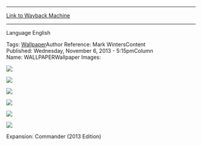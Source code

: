 
---
[Link to Wayback Machine](https://web.archive.org/web/20160109125320/http://magic.wizards.com/en/articles/wallpapers/nekusar-mindrazer)

[_metadata_:generator]:- "Drupal 7 (http://drupal.org)"
[_metadata_:node]:- "253286"
[_metadata_:source]:- "article"
[_metadata_:title]:- "Nekusar, the Mindrazer"
[_metadata_:wayback_capture_timestamp]:- "2016-01-09 12:53:20"
[_metadata_:wayback_raw_url]:- "https://web.archive.org/web/20160109125320id_/http://magic.wizards.com/en/articles/wallpapers/nekusar-mindrazer"
[_metadata_:wayback_url]:- "http://magic.wizards.com/en/articles/wallpapers/nekusar-mindrazer"
---






Language 
 English

Tags: [Wallpaper](/en/tags/wallpaper-0)Author Reference: Mark WintersContent Published: Wednesday, November 6, 2013 - 5:15pmColumn Name: WALLPAPERWallpaper Images: 

[![](http://magic.wizards.com/sites/mtg/files/styles/large/public/images/wallpaper/NekusartheMindrazer_2560x1600_Wallpaper.jpg?itok=nhs1T2Py)](http://magic.wizards.com/sites/mtg/files/images/wallpaper/NekusartheMindrazer_2560x1600_Wallpaper.jpg) 



[![](http://magic.wizards.com/sites/mtg/files/styles/large/public/images/wallpaper/NekusartheMindrazer_1920x1080_Wallpaper.jpg?itok=Tmq4zAI0)](http://magic.wizards.com/sites/mtg/files/images/wallpaper/NekusartheMindrazer_1920x1080_Wallpaper.jpg) 



[![](http://magic.wizards.com/sites/mtg/files/styles/large/public/images/wallpaper/NekusartheMindrazer_1280x960_Wallpaper.jpg?itok=WSy3AYVO)](http://magic.wizards.com/sites/mtg/files/images/wallpaper/NekusartheMindrazer_1280x960_Wallpaper.jpg) 



[![](http://magic.wizards.com/sites/mtg/files/styles/large/public/images/wallpaper/NekusartheMindrazer_iPhone_Wallpaper.jpg?itok=yUsClcxP)](http://magic.wizards.com/sites/mtg/files/images/wallpaper/NekusartheMindrazer_iPhone_Wallpaper.jpg) 



[![](http://magic.wizards.com/sites/mtg/files/styles/large/public/images/wallpaper/NekusartheMindrazer_iPad_Wallpaper.jpg?itok=tCWwt9NC)](http://magic.wizards.com/sites/mtg/files/images/wallpaper/NekusartheMindrazer_iPad_Wallpaper.jpg) 



[![](http://magic.wizards.com/sites/mtg/files/styles/large/public/images/wallpaper/NekusartheMindrazer_Facebook_Wallpaper.jpg?itok=Ccj9HQCO)](http://magic.wizards.com/sites/mtg/files/images/wallpaper/NekusartheMindrazer_Facebook_Wallpaper.jpg) 

Expansion: Commander (2013 Edition)   

 
